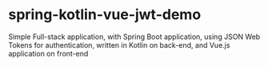 # spring-kotlin-vue-jwt-demo
Simple Full-stack application, with Spring Boot application, using JSON Web Tokens for authentication, written in Kotlin on back-end, and Vue.js application on front-end

